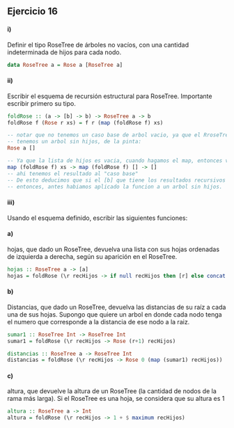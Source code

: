 ## Ejercicio 16
#### i)

Definir el tipo RoseTree de árboles no vacíos, con una cantidad indeterminada de hijos para cada nodo.
```haskell
data RoseTree a = Rose a [RoseTree a]
```

#### ii)
Escribir el esquema de recursión estructural para RoseTree. Importante escribir primero su tipo.
```haskell
foldRose :: (a -> [b] -> b) -> RoseTree a -> b
foldRose f (Rose r xs) = f r (map (foldRose f) xs)

-- notar que no tenemos un caso base de arbol vacio, ya que el RroseTree nunca es vacio. El caso mas borde en cuando
-- tenemos un arbol sin hijos, de la pinta:
Rose a []

-- Ya que la lista de hijos es vacia, cuando hagamos el map, entonces vamos a obtener:
map (foldRose f) xs -> map (foldRose f) [] -> []
-- ahi tenemos el resultado al "caso base"
-- De esto deducimos que si el [b] que tiene los resultados recursivos de los arboles hijos, es vacio,
-- entonces, antes habiamos aplicado la funcion a un arbol sin hijos.
```

#### iii)
Usando el esquema definido, escribir las siguientes funciones:

#### a)
hojas, que dado un RoseTree, devuelva una lista con sus hojas ordenadas de izquierda a derecha,
según su aparición en el RoseTree.

```haskell
hojas :: RoseTree a -> [a]
hojas = foldRose (\r recHijos -> if null recHijos then [r] else concat recHijos) 
```
#### b)
Distancias, que dado un RoseTree, devuelva las distancias de su raíz a cada una de sus hojas.
Supongo que quiere un arbol en donde cada nodo tenga el numero que corresponde a la distancia de 
ese nodo a la raiz.

```haskell
sumar1 :: RoseTree Int -> RoseTree Int
sumar1 = foldRose (\r recHijos -> Rose (r+1) recHijos)

distancias :: RoseTree a -> RoseTree Int
distancias = foldRose (\r recHijos -> Rose 0 (map (sumar1) recHijos))
```

#### c)
altura, que devuelve la altura de un RoseTree (la cantidad de nodos de la rama más larga). Si el
RoseTree es una hoja, se considera que su altura es 1

```haskell
altura :: RoseTree a -> Int
altura = foldRose (\r recHijos -> 1 + $ maximum recHijos)
```